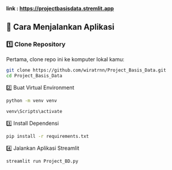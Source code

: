 #### link : https://projectbasisdata.stremlit.app

## 🚀 Cara Menjalankan Aplikasi

### 1️⃣ Clone Repository
Pertama, clone repo ini ke komputer lokal kamu:

```bash
git clone https://github.com/wiratrnn/Project_Basis_Data.git
cd Project_Basis_Data
```

2️⃣ Buat Virtual Environment
```bash
python -m venv venv

venv\Scripts\activate
```

3️⃣ Install Dependensi
```bash
pip install -r requirements.txt
```

4️⃣ Jalankan Aplikasi Streamlit
```bash
streamlit run Project_BD.py
```
